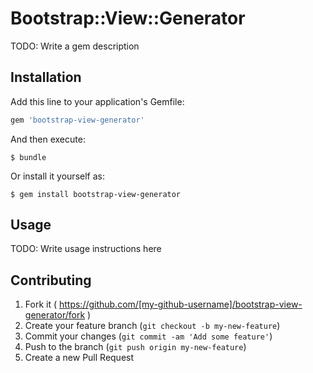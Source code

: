 # Bootstrap::View::Generator

TODO: Write a gem description

## Installation

Add this line to your application's Gemfile:

```ruby
gem 'bootstrap-view-generator'
```

And then execute:

    $ bundle

Or install it yourself as:

    $ gem install bootstrap-view-generator

## Usage

TODO: Write usage instructions here

## Contributing

1. Fork it ( https://github.com/[my-github-username]/bootstrap-view-generator/fork )
2. Create your feature branch (`git checkout -b my-new-feature`)
3. Commit your changes (`git commit -am 'Add some feature'`)
4. Push to the branch (`git push origin my-new-feature`)
5. Create a new Pull Request
